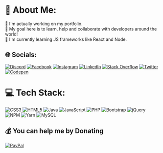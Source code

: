 # 💫 About Me:
🔭 I'm actually working on my portfolio.<br>🤝 My goal here is to learn, help and collaborate with developers around the world!<br>🌱 I'm currently learning JS frameworks like React and Node.


## 🌐 Socials:
[![Discord](https://img.shields.io/badge/Discord-%237289DA.svg?logo=discord&logoColor=white)](https://discord.gg/JeSuisArthur#5734) [![Facebook](https://img.shields.io/badge/Facebook-%231877F2.svg?logo=Facebook&logoColor=white)](https://facebook.com/ArthurCottey) [![Instagram](https://img.shields.io/badge/Instagram-%23E4405F.svg?logo=Instagram&logoColor=white)](https://instagram.com/arthctt) [![LinkedIn](https://img.shields.io/badge/LinkedIn-%230077B5.svg?logo=linkedin&logoColor=white)](https://linkedin.com/in/ArthurCottey) [![Stack Overflow](https://img.shields.io/badge/-Stackoverflow-FE7A16?logo=stack-overflow&logoColor=white)](https://stackoverflow.com/users/21434467) [![Twitter](https://img.shields.io/badge/Twitter-%231DA1F2.svg?logo=Twitter&logoColor=white)](https://twitter.com/iamArthurCottey) [![Codepen](https://img.shields.io/badge/Codepen-000000?style=for-the-badge&logo=codepen&logoColor=white)](https://codepen.io/ArthurCottey) 

# 💻 Tech Stack:
![CSS3](https://img.shields.io/badge/css3-%231572B6.svg?style=for-the-badge&logo=css3&logoColor=white) ![HTML5](https://img.shields.io/badge/html5-%23E34F26.svg?style=for-the-badge&logo=html5&logoColor=white) ![Java](https://img.shields.io/badge/java-%23ED8B00.svg?style=for-the-badge&logo=java&logoColor=white) ![JavaScript](https://img.shields.io/badge/javascript-%23323330.svg?style=for-the-badge&logo=javascript&logoColor=%23F7DF1E) ![PHP](https://img.shields.io/badge/php-%23777BB4.svg?style=for-the-badge&logo=php&logoColor=white) ![Bootstrap](https://img.shields.io/badge/bootstrap-%23563D7C.svg?style=for-the-badge&logo=bootstrap&logoColor=white) ![jQuery](https://img.shields.io/badge/jquery-%230769AD.svg?style=for-the-badge&logo=jquery&logoColor=white) ![NPM](https://img.shields.io/badge/NPM-%23000000.svg?style=for-the-badge&logo=npm&logoColor=white) ![Yarn](https://img.shields.io/badge/yarn-%232C8EBB.svg?style=for-the-badge&logo=yarn&logoColor=white) ![MySQL](https://img.shields.io/badge/mysql-%2300f.svg?style=for-the-badge&logo=mysql&logoColor=white)

  ## 💰 You can help me by Donating
  [![PayPal](https://img.shields.io/badge/PayPal-00457C?style=for-the-badge&logo=paypal&logoColor=white)](https://paypal.me/swoosh370) 

  
<!-- Proudly created with GPRM ( https://gprm.itsvg.in ) -->
